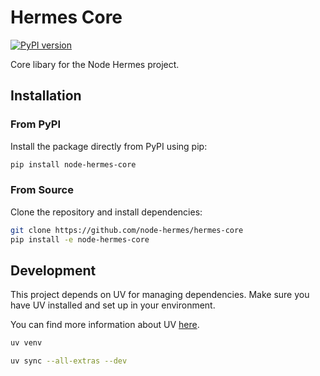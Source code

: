 # Hermes Core

[![PyPI version](https://badge.fury.io/py/node-hermes-core.svg)](https://pypi.org/project/node-hermes-core)

Core libary for the Node Hermes project.

## Installation

### From PyPI

Install the package directly from PyPI using pip:

```bash
pip install node-hermes-core
```

### From Source

Clone the repository and install dependencies:

```bash
git clone https://github.com/node-hermes/hermes-core
pip install -e node-hermes-core
```

## Development

This project depends on UV for managing dependencies.
Make sure you have UV installed and set up in your environment.

You can find more information about UV [here](https://docs.astral.sh/uv/getting-started/installation/).

```bash
uv venv
```

```bash
uv sync --all-extras --dev
```
